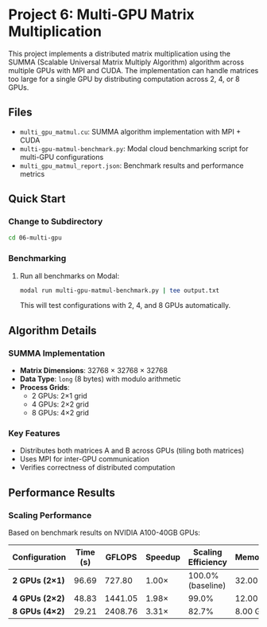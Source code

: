 # Project 6: Multi-GPU Matrix Multiplication

This project implements a distributed matrix multiplication using the SUMMA (Scalable Universal Matrix Multiply Algorithm) algorithm across multiple GPUs with MPI and CUDA. The implementation can handle matrices too large for a single GPU by distributing computation across 2, 4, or 8 GPUs.

## Files

- `multi_gpu_matmul.cu`: SUMMA algorithm implementation with MPI + CUDA
- `multi-gpu-matmul-benchmark.py`: Modal cloud benchmarking script for multi-GPU configurations
- `multi_gpu_matmul_report.json`: Benchmark results and performance metrics

## Quick Start

### Change to Subdirectory

```bash
cd 06-multi-gpu
```

### Benchmarking

1. Run all benchmarks on Modal:

   ```bash
   modal run multi-gpu-matmul-benchmark.py | tee output.txt
   ```

   This will test configurations with 2, 4, and 8 GPUs automatically.

## Algorithm Details

### SUMMA Implementation

- **Matrix Dimensions**: 32768 × 32768 × 32768
- **Data Type**: `long` (8 bytes) with modulo arithmetic
- **Process Grids**:
  - 2 GPUs: 2×1 grid
  - 4 GPUs: 2×2 grid
  - 8 GPUs: 4×2 grid

### Key Features

- Distributes both matrices A and B across GPUs (tiling both matrices)
- Uses MPI for inter-GPU communication
- Verifies correctness of distributed computation

## Performance Results

### Scaling Performance

Based on benchmark results on NVIDIA A100-40GB GPUs:

| Configuration | Time (s) | GFLOPS | Speedup | Scaling Efficiency | Memory/GPU |
|--------------|----------|---------|---------|-------------------|------------|
| **2 GPUs (2×1)** | 96.69 | 727.80 | 1.00× | 100.0% (baseline) | 32.00 GB |
| **4 GPUs (2×2)** | 48.83 | 1441.05 | 1.98× | 99.0% | 12.00 GB |
| **8 GPUs (4×2)** | 29.21 | 2408.76 | 3.31× | 82.7% | 8.00 GB |
